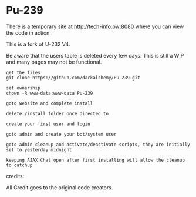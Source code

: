 # Pu-239

There is a temporary site at http://tech-info.pw:8080 where you can view the code in action.

This is a fork of U-232 V4.

Be aware that the users table is deleted every few days. This is still a WIP and many pages may not be functional.

```
get the files
git clone https://github.com/darkalchemy/Pu-239.git

set ownership
chown -R www-data:www-data Pu-239

goto website and complete install

delete /install folder once directed to

create your first user and login

goto admin and create your bot/system user

goto admin cleanup and activate/deactivate scripts, they are initially set to yesterday midnight

keeping AJAX Chat open after first installing will allow the cleanup to catchup
```


credits:

All Credit goes to the original code creators.
